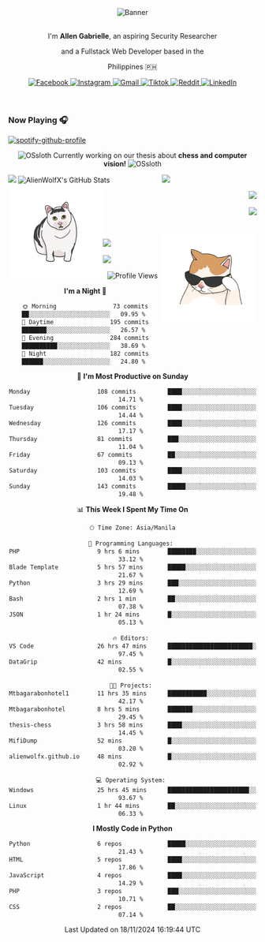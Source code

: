 <!-- AlienWolfX -->
<div align="center">
  <div>
    <!-- ME -->
    <img src="assets/banner.png" alt="Banner" />
    <div>
      <br />
      <p>I'm <b>Allen Gabrielle</b>, an aspiring Security Researcher</p>
      <p>and a Fullstack Web Developer based in the</p>
      <p>Philippines 🇵🇭</p>
    </div>
    <!-- Start Socials -->
    <div style="gap: 4px; align-items: center; margin-top: 10px">
      <a href="https://www.facebook.com/cruizallen">
        <img src="https://img.shields.io/badge/Facebook-blue?logo=facebook" alt="Facebook">
      </a>
      <a href="https://www.instagram.com/cruizallen">
        <img src="https://img.shields.io/badge/Instagram-purple?logo=instagram" alt="Instagram">
      </a>
      <a href="mailto:allengabrielle.cruiz@carsu.edu.ph">
        <img src="https://img.shields.io/badge/Gmail-white?logo=gmail" alt="Gmail">
      </a>
      <a href="https://www.tiktok.com/@cruizallen">
        <img src="https://img.shields.io/badge/Tiktok-black?logo=tiktok" alt="Tiktok">
      </a>
      <a href="https://www.reddit.com/user/AlienWolfX05">
        <img src="https://img.shields.io/badge/Reddit-white?logo=reddit" alt="Reddit">
      </a>
      <a href="https://www.linkedin.com/in/cruizallen">
        <img src="https://img.shields.io/badge/LinkedIn-blue?logo=linkedin" alt="LinkedIn">
      </a>
    </div>
    <!-- End Socials -->
  </div>
</div>

<br />
<br />

### Now Playing 🎧

<div align="left">

[![spotify-github-profile](https://spotify-github-profile.kittinanx.com/api/view?uid=eui8z7q3mzgrl6ogni10r05f6&cover_image=true&theme=novatorem&show_offline=true&background_color=121212&interchange=false&bar_color=53b14f&bar_color_cover=false)](https://spotify-github-profile.kittinanx.com/api/view?uid=eui8z7q3mzgrl6ogni10r05f6&redirect=true)

</div>

<div align="center">

![OSsloth](https://git.io/OSsloth) Currently working on our thesis about **chess and computer vision!** ![OSsloth](https://git.io/OSsloth)

</div>

<img width="38%" align="right" src="https://i.ibb.co/NsqfLfK/AC-Logo-1.png"/> 

<img width="50%" src="https://github-stats-alpha.vercel.app/api?username=AlienWolfX&cc=151515&tc=fff&ic=0a6da4&bc=151515" />

<img width="50%" src="https://github-readme-streak-stats.herokuapp.com/?user=AlienWolfX&theme=dark&hide_border=true" alt="AlienWolfX's GitHub Stats" />

<br />

<img align="left" width="38%" src="assets/confused.png" />

<div align="right" >

<a href="https://github.com/AlienWolfX/thesis-chess"><img width="50%" src="https://github-readme-stats.vercel.app/api/pin/?username=alienwolfx&repo=thesis-chess&title_color=fff&icon_color=f9f9f9&text_color=9f9f9f&bg_color=151515" /></a>

<a href="https://github.com/AlienWolfX/UZ801-USB_MODEM"><img width="50%" src="https://github-readme-stats.vercel.app/api/pin/?username=alienwolfx&repo=UZ801-USB_MODEM&title_color=fff&icon_color=f9f9f9&text_color=9f9f9f&bg_color=151515" /></a>

</div>

<br />

<img width="38%" align="right" src="assets/meow.png"/> 

<a href="https://github.com/AlienWolfX/HandsomeMod-UZ801"><img width="50%" src="https://github-readme-stats.vercel.app/api/pin/?username=alienwolfx&repo=HandsomeMod-UZ801&title_color=fff&icon_color=f9f9f9&text_color=9f9f9f&bg_color=151515" /></a>

<a href="https://github.com/AlienWolfX/HMUF02-V05-USB_MODEM"><img width="50%" src="https://github-readme-stats.vercel.app/api/pin/?username=alienwolfx&repo=HMUF02-V05-USB_MODEM&title_color=fff&icon_color=f9f9f9&text_color=9f9f9f&bg_color=151515" /></a>

<div align="center">

<!--START_SECTION:waka-->
![Profile Views](http://img.shields.io/badge/Profile%20Views-5-blue)

**I'm a Night 🦉** 

```text
🌞 Morning                73 commits          ██░░░░░░░░░░░░░░░░░░░░░░░   09.95 % 
🌆 Daytime                195 commits         ███████░░░░░░░░░░░░░░░░░░   26.57 % 
🌃 Evening                284 commits         ██████████░░░░░░░░░░░░░░░   38.69 % 
🌙 Night                  182 commits         ██████░░░░░░░░░░░░░░░░░░░   24.80 % 
```
📅 **I'm Most Productive on Sunday** 

```text
Monday                   108 commits         ████░░░░░░░░░░░░░░░░░░░░░   14.71 % 
Tuesday                  106 commits         ████░░░░░░░░░░░░░░░░░░░░░   14.44 % 
Wednesday                126 commits         ████░░░░░░░░░░░░░░░░░░░░░   17.17 % 
Thursday                 81 commits          ███░░░░░░░░░░░░░░░░░░░░░░   11.04 % 
Friday                   67 commits          ██░░░░░░░░░░░░░░░░░░░░░░░   09.13 % 
Saturday                 103 commits         ████░░░░░░░░░░░░░░░░░░░░░   14.03 % 
Sunday                   143 commits         █████░░░░░░░░░░░░░░░░░░░░   19.48 % 
```


📊 **This Week I Spent My Time On** 

```text
🕑︎ Time Zone: Asia/Manila

💬 Programming Languages: 
PHP                      9 hrs 6 mins        ████████░░░░░░░░░░░░░░░░░   33.12 % 
Blade Template           5 hrs 57 mins       █████░░░░░░░░░░░░░░░░░░░░   21.67 % 
Python                   3 hrs 29 mins       ███░░░░░░░░░░░░░░░░░░░░░░   12.69 % 
Bash                     2 hrs 1 min         ██░░░░░░░░░░░░░░░░░░░░░░░   07.38 % 
JSON                     1 hr 24 mins        █░░░░░░░░░░░░░░░░░░░░░░░░   05.13 % 

🔥 Editors: 
VS Code                  26 hrs 47 mins      ████████████████████████░   97.45 % 
DataGrip                 42 mins             █░░░░░░░░░░░░░░░░░░░░░░░░   02.55 % 

🐱‍💻 Projects: 
Mtbagarabonhotel1        11 hrs 35 mins      ███████████░░░░░░░░░░░░░░   42.17 % 
Mtbagarabonhotel         8 hrs 5 mins        ███████░░░░░░░░░░░░░░░░░░   29.45 % 
thesis-chess             3 hrs 58 mins       ████░░░░░░░░░░░░░░░░░░░░░   14.45 % 
MifiDump                 52 mins             █░░░░░░░░░░░░░░░░░░░░░░░░   03.20 % 
alienwolfx.github.io     48 mins             █░░░░░░░░░░░░░░░░░░░░░░░░   02.92 % 

💻 Operating System: 
Windows                  25 hrs 45 mins      ███████████████████████░░   93.67 % 
Linux                    1 hr 44 mins        ██░░░░░░░░░░░░░░░░░░░░░░░   06.33 % 
```

**I Mostly Code in Python** 

```text
Python                   6 repos             █████░░░░░░░░░░░░░░░░░░░░   21.43 % 
HTML                     5 repos             ████░░░░░░░░░░░░░░░░░░░░░   17.86 % 
JavaScript               4 repos             ████░░░░░░░░░░░░░░░░░░░░░   14.29 % 
PHP                      3 repos             ███░░░░░░░░░░░░░░░░░░░░░░   10.71 % 
CSS                      2 repos             ██░░░░░░░░░░░░░░░░░░░░░░░   07.14 % 
```




 Last Updated on 18/11/2024 16:19:44 UTC
<!--END_SECTION:waka-->

</div>
